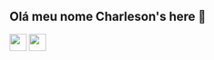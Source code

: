 ## Olá meu nome Charleson's here 👋

<img src="https://cdn.jsdelivr.net/gh/devicons/devicon@latest/icons/python/python-original.svg" heigth="30" width="30" />
<img src="" heigth="30" width="30" />         
<!--
**Charlesonprof/Charlesonprof** is a ✨ _special_ ✨ repository because its `README.md` (this file) appears on your GitHub profile.

Here are some ideas to get you started:

- 🔭 I’m currently working on ...
- 🌱 I’m currently learning ...
- 👯 I’m looking to collaborate on ...
- 🤔 I’m looking for help with ...
- 💬 Ask me about ...
- 📫 How to reach me: ...
- 😄 Pronouns: ...
- ⚡ Fun fact: ...
-->
